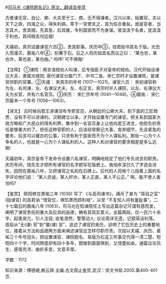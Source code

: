 #[司马光《谏院题名记》原文、翻译及鉴赏](https://www.vrrw.net/wx/14161.html)

古者谏无官，自公、卿、大夫至于工、商，无不得谏者。汉兴以来，始置官。夫以天下之政，四海之众，得失利病，萃于一官使言之，其为任亦重矣。居是官者，当志其大，舍其细，先其急，后其缓，专利国家而不为身谋。彼汲汲于名者，犹汲汲于利也，其间相去何远哉!

天禧初，真宗诏置谏官六员②，责其职事。庆历中③，钱君始书其名于版。光恐久而漫灭，嘉祐八年④，刻著于石。后之人将历指其名而议之曰： “某也忠，某也诈，某也直，某也曲。” 呜呼! 可不惧哉!



【注释】 ①谏院：用言语规劝人叫谏，后专指臣子对皇帝的规劝。汉代开始设谏议大夫，隶属光禄勋; 唐代谏官分属门下、中书二省。宋仁宗时才设置谏院，是谏官供职的官署。②天禧： 宋真宗的年号 (1017—1021)。谏官六员： 宋初谏官称为左、右司谏，左、右谏议大夫，左、右正言。真宗时并入谏院，以左、右谏议大夫为长官，共有六名官员。③庆历： 宋仁宗年号 (1041—1048)。④嘉祐： 宋仁宗最末一个年号 (1056—1063)。

【译文】 古时候向君王进谏没有专职官员，从朝廷的公卿大夫，到下面的工匠商贾，没有不可以进谏的。汉朝建立以来，才开始设置专门的谏官。把关系到国家大政方略和广大民众的得失利弊，集中到一名官员身上让他向君王进言，他担负的责任是够重大的了。担任这种官职的人，应该经常察记大事，舍弃细节，先谈紧急的要务，后言可以缓办的公事，只求有利于国家而不为个人谋私利。那些一心为个人争名的人，也就是一心为个人谋私利的人。这种人和对谏官的要求相差是多么远啊!

天禧初年，真宗皇帝下发命令设置六名谏官，明确地规定了他们专负进言的职责。庆历年间，钱先生才把所有谏官的名字题写在版册上。我怕年深日久了字迹会消失，因而在嘉祐八年，又把谏官之名刻在石碑上。后代的人将挨个儿指着上面的名字评论他们说： “某人忠诚，某人奸诈，某人正直，某人不公正。” 啊，能不使人害怕吗?

【鉴赏】 欧阳修在景祐三年 (1036) 写了 《与高司谏书》，痛斥了身为 “耳目之官” (指谏官) 的高若讷 “惜官位，惧饥寒而顾利禄”，以至 “不复知人间有羞耻事”。二十七载后的嘉祐八年 (1063)，司马光在知谏院任上写出这篇杂记可谓有感而发，阐明了谏官责任的重大及应具的品德，确有其现实意义。全篇两段，仅一百六十余字，起笔突兀，引人注目; 收笔凛然，警策动人; 议论周详无遗，记叙简洁利落。首段从“无(谏) 官”到“置(谏) 官”，追述了谏官的来历，说明了它在历史上的重要地位，接着从方法和品德两方面来阐述谏官应怎样尽职尽责。次段以天禧、庆历、嘉祐三个年号冠头，把设置谏官、谏院题名、易版为石这三件事交代得一清二楚，短短四十个字，时间跨度却有四十多年，既做到面面俱到，又惜墨如金。通篇议论风生、感情充沛、曲折多变、文意丰厚。

字数：1172

知识来源：傅德岷,赖云琪 主编.古文观止鉴赏.武汉：崇文书局.2005.第400-401页.

